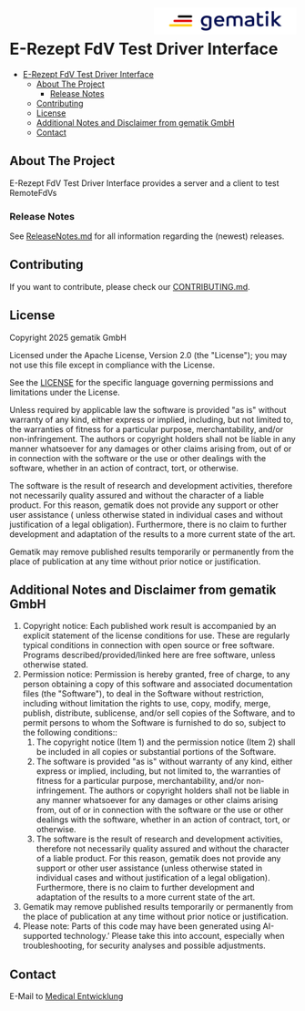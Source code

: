<img align="right" width="250" height="47" src="gematik_logo.png"/> <br/> 

# E-Rezept FdV Test Driver Interface

<!-- TOC -->
* [E-Rezept FdV Test Driver Interface](#e-rezept-fdv-test-driver-interface)
  * [About The Project](#about-the-project)
    * [Release Notes](#release-notes)
  * [Contributing](#contributing)
  * [License](#license)
  * [Additional Notes and Disclaimer from gematik GmbH](#additional-notes-and-disclaimer-from-gematik-gmbh)
  * [Contact](#contact)
<!-- TOC -->

## About The Project

E-Rezept FdV Test Driver Interface provides a server and a client to test RemoteFdVs

### Release Notes

See [ReleaseNotes.md](./ReleaseNotes.md) for all information regarding the (newest) releases.

## Contributing

If you want to contribute, please check our [CONTRIBUTING.md](./CONTRIBUTING.md).

## License

Copyright 2025 gematik GmbH

Licensed under the Apache License, Version 2.0 (the "License"); you may not use this file except in compliance with the
License.

See the [LICENSE](./LICENSE) for the specific language governing permissions and limitations under the License.

Unless required by applicable law the software is provided "as is" without warranty of any kind, either express or
implied, including, but not limited to, the warranties of fitness for a particular purpose, merchantability, and/or
non-infringement. The authors or copyright holders shall not be liable in any manner whatsoever for any damages or other
claims arising from, out of or in connection with the software or the use or other dealings with the software, whether
in an action of contract, tort, or otherwise.

The software is the result of research and development activities, therefore not necessarily quality assured and without
the character of a liable product. For this reason, gematik does not provide any support or other user assistance (
unless otherwise stated in individual cases and without justification of a legal obligation). Furthermore, there is no
claim to further development and adaptation of the results to a more current state of the art.

Gematik may remove published results temporarily or permanently from the place of publication at any time without prior
notice or justification.

## Additional Notes and Disclaimer from gematik GmbH

1. Copyright notice: Each published work result is accompanied by an explicit statement of the license conditions for
   use. These are regularly typical conditions in connection with open source or free software. Programs
   described/provided/linked here are free software, unless otherwise stated.
2. Permission notice: Permission is hereby granted, free of charge, to any person obtaining a copy of this software and
   associated documentation files (the "Software"), to deal in the Software without restriction, including without
   limitation the rights to use, copy, modify, merge, publish, distribute, sublicense, and/or sell copies of the
   Software, and to permit persons to whom the Software is furnished to do so, subject to the following conditions::
    1. The copyright notice (Item 1) and the permission notice (Item 2) shall be included in all copies or substantial
       portions of the Software.
    2. The software is provided "as is" without warranty of any kind, either express or implied, including, but not
       limited to, the warranties of fitness for a particular purpose, merchantability, and/or non-infringement. The
       authors or copyright holders shall not be liable in any manner whatsoever for any damages or other claims arising
       from, out of or in connection with the software or the use or other dealings with the software, whether in an
       action of contract, tort, or otherwise.
    3. The software is the result of research and development activities, therefore not necessarily quality assured and
       without the character of a liable product. For this reason, gematik does not provide any support or other user
       assistance (unless otherwise stated in individual cases and without justification of a legal obligation).
       Furthermore, there is no claim to further development and adaptation of the results to a more current state of
       the art.
3. Gematik may remove published results temporarily or permanently from the place of publication at any time without
   prior notice or justification.
4. Please note: Parts of this code may have been generated using AI-supported technology.’ Please take this into
   account, especially when troubleshooting, for security analyses and possible adjustments.

## Contact

E-Mail to [Medical Entwicklung](mailto:medical-entwicklung@gematik.de?subject=[GitHub]%20E-Rezept%20Testsuite)